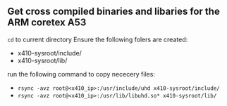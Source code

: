 
## Get cross compiled binaries and libaries for the ARM coretex A53
`cd` to current directory
Ensure the following folers are created:
 - x410-sysroot/include/
 - x410-sysroot/lib/

run the following command to copy nececery files:
- `rsync -avz root@<x410_ip>:/usr/include/uhd x410-sysroot/include/`
- `rsync -avz root@<x410_ip>:/usr/lib/libuhd.so* x410-sysroot/lib/`
